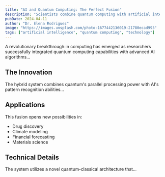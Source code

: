 ```yaml
---
title: "AI and Quantum Computing: The Perfect Fusion"
description: "Scientists combine quantum computing with artificial intelligence to create unprecedented problem-solving capabilities"
pubDate: 2024-04-11
author: "Dr. Elena Rodriguez"
image: "https://images.unsplash.com/photo-1677442136019-21780ecad995"
tags: ["artificial intelligence", "quantum computing", "technology"]
---
```


A revolutionary breakthrough in computing has emerged as researchers successfully integrated quantum computing capabilities with advanced AI algorithms...

## The Innovation

The hybrid system combines quantum's parallel processing power with AI's pattern recognition abilities...

## Applications

This fusion opens new possibilities in:
- Drug discovery
- Climate modeling
- Financial forecasting
- Materials science

## Technical Details

The system utilizes a novel quantum-classical architecture that...